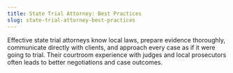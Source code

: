 ```yaml
---
title: State Trial Attorney: Best Practices
slug: state-trial-attorney-best-practices
---
```


Effective state trial attorneys know local laws, prepare evidence thoroughly, communicate directly with clients, and approach every case as if it were going to trial. Their courtroom experience with judges and local prosecutors often leads to better negotiations and case outcomes.